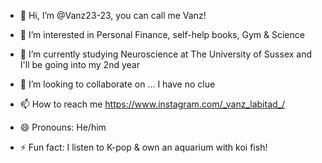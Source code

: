 - 👋 Hi, I’m @Vanz23-23, you can call me Vanz!
- 👀 I’m interested in Personal Finance, self-help books, Gym & Science
- 🌱 I’m currently studying Neuroscience at The University of Sussex and I'll be going into my 2nd year
- 💞️ I’m looking to collaborate on ... I have no clue
- 📫 How to reach me 
https://www.instagram.com/_vanz_labitad_/

- 😄 Pronouns: He/him
- ⚡ Fun fact: I listen to K-pop & own an aquarium with koi fish!

<!---
Vanz23-23/Vanz23-23 is a ✨ special ✨ repository because its `README.md` (this file) appears on your GitHub profile.
You can click the Preview link to take a look at your changes.
--->
